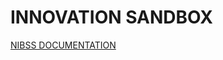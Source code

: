 # INNOVATION SANDBOX

[NIBSS DOCUMENTATION](https://github.com/enyata/innovation-sandbox-php/tree/develop/src/nibss/README.md)
